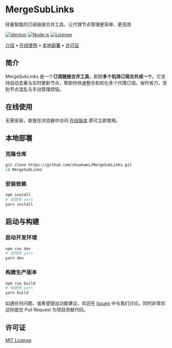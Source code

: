 # MergeSubLinks


轻量智能的订阅链接合并工具，让代理节点管理更简单、更高效

[![Version](https://img.shields.io/badge/Version-1.0.0-4c1?style=flat-square)](https://github.com/shuakami/MergeSubLinks)
[![Node.js](https://img.shields.io/badge/Node.js-14%2B-339933?style=flat-square&logo=node.js&logoColor=white)](https://nodejs.org)
[![License](https://img.shields.io/badge/License-MIT-f73?style=flat-square&logo=opensourceinitiative&logoColor=white)](LICENSE)

  <a href="#介绍">介绍</a> •
  <a href="#在线使用">在线使用</a> •
  <a href="#本地部署">本地部署</a> •
  <a href="#许可证">许可证</a>


## 简介

MergeSubLinks 是一个**订阅链接合并工具**，即把**多个机场订阅合并成一个**。它支持自动去重与实时更新节点，帮助你快速整合和优化多个代理订阅，省时省力，告别节点混乱与手动管理烦恼。

## 在线使用

无需安装，直接在浏览器中访问 [在线版本]() 即可立即使用。

## 本地部署

### 克隆仓库

```bash
git clone https://github.com/shuakami/MergeSubLinks.git
cd MergeSubLinks
```

### 安装依赖

```bash
npm install
# 或使用 yarn
yarn install
```

## 启动与构建

### 启动开发环境

```bash
npm run dev
# 或使用 yarn
yarn dev
```

### 构建生产版本

```bash
npm run build
# 或使用 yarn
yarn build
```


如遇任何问题，或希望提出功能建议，欢迎在 [Issues](https://github.com/shuakami/MergeSubLinks/issues) 中与我们讨论。同时非常欢迎你提交 Pull Request 为项目贡献代码。

## 许可证

[MIT License](LICENSE)